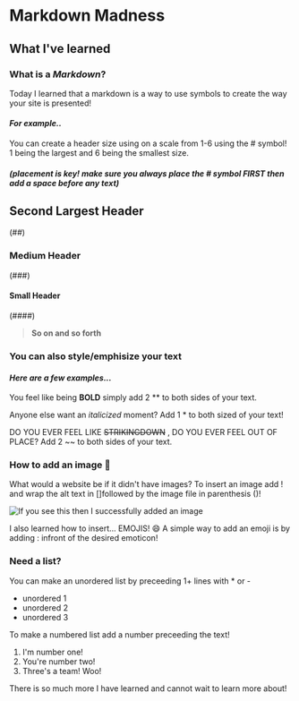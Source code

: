 # Markdown Madness

## What I've learned

### What is a *Markdown*?

Today I learned that a markdown is a way to use symbols to create the way your site is presented!

#### *For example..*

You can create a header size using on a scale from 1-6 using the # symbol! 1 being the largest and 6 being the smallest size.

##### *(placement is key! make sure you always place the # symbol FIRST then add a space before any text)*

## Second Largest Header

(##)

### Medium Header

(###)

#### Small Header

(####)

> **So on and so forth**

### You can also style/emphisize your text

#### *Here are a few examples...*

You feel like being **BOLD** simply add 2 ** to both sides of your text.

Anyone else want an *italicized* moment? Add 1 * to both sized of your text!

DO YOU EVER FEEL LIKE ~~STRIKINGDOWN~~ , DO YOU EVER FEEL OUT OF PLACE? Add 2 ~~ to both sides of your text.

### How to add an image 👀

What would a website be if it didn't have images? To insert an image add ! and wrap the alt text in []followed by the image file in parenthesis ()!

![If you see this then I successfully added an image](https://d2kspx2x29brck.cloudfront.net/1200x675/filters:format(webp)/img/iea/yrwQvLJbON/programmer-memes.jpg)

I also learned how to insert... EMOJIS! 😄 A simple way to add an emoji is by adding : infront of the desired emoticon!

### Need a list?

You can make an unordered list by preceeding 1+ lines with * or -
  
* unordered 1
* unordered 2
* unordered 3

To make a numbered list add a number preceeding the text!

1. I'm number one!
2. You're number two!
3. Three's a team! Woo!

There is so much more I have learned and cannot wait to learn more about!
